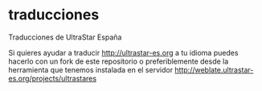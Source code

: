 traducciones
============

Traducciones de UltraStar España

Si quieres ayudar a traducir http://ultrastar-es.org a tu idioma puedes hacerlo con un fork de este repositorio o preferiblemente desde la herramienta que tenemos instalada en el servidor http://weblate.ultrastar-es.org/projects/ultrastares

